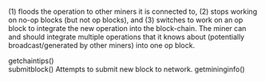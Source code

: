 (1) floods the operation to other miners it is connected to, 
(2) stops working on no-op blocks (but not op blocks), and 
(3) switches to work on an op block to integrate the new operation into the block-chain. The miner can and should integrate multiple operations that it knows about (potentially broadcast/generated by other miners) into one op block.

getchaintips()	
submitblock()	Attempts to submit new block to network.
getmininginfo()
